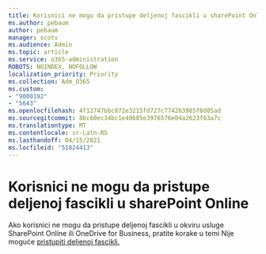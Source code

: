 ```yaml
---
title: Korisnici ne mogu da pristupe deljenoj fascikli u sharePoint Online
ms.author: pebaum
author: pebaum
manager: scotv
ms.audience: Admin
ms.topic: article
ms.service: o365-administration
ROBOTS: NOINDEX, NOFOLLOW
localization_priority: Priority
ms.collection: Adm_O365
ms.custom:
- "9000192"
- "5643"
ms.openlocfilehash: 4f12747bbc872e3215fd727c774263985f8d85ad
ms.sourcegitcommit: 8bc60ec34bc1e40685e3976576e04a2623f63a7c
ms.translationtype: MT
ms.contentlocale: sr-Latn-RS
ms.lasthandoff: 04/15/2021
ms.locfileid: "51824413"
---
```

# <a name="users-cant-access-a-shared-folder-in-sharepoint-online"></a>Korisnici ne mogu da pristupe deljenoj fascikli u sharePoint Online

Ako korisnici ne mogu da pristupe deljenoj fascikli u okviru usluge SharePoint Online ili OneDrive for Business, pratite korake u temi Nije moguće [pristupiti deljenoj fascikli.](https://docs.microsoft.com/sharepoint/troubleshoot/sharing-and-permissions/cannot-access-shared-folder)
